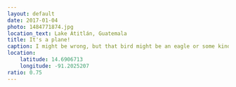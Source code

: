```yaml
---
layout: default
date: 2017-01-04
photo: 1484771874.jpg
location_text: Lake Atitlán, Guatemala
title: It's a plane!
caption: I might be wrong, but that bird might be an eagle or some kind of condor. They are very common in the area and fly over the mountains and river searching for food. Majestic!
location:
    latitude: 14.6906713
    longitude: -91.2025207
ratio: 0.75
---
```

